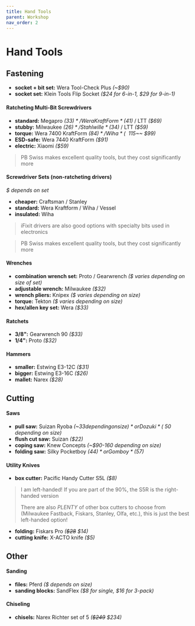 ```yaml
---
title: Hand Tools
parent: Workshop
nav_order: 2
---
```

# Hand Tools

## Fastening

- **socket + bit set:** Wera Tool-Check Plus *(~$90)*
- **socket set:** Klein Tools Flip Socket *($24 for 6-in-1, $29 for 9-in-1)*

#### Ratcheting Multi-Bit Screwdrivers

- **standard:** Megapro *($33)* / Wera KraftForm *($41)* / LTT *($69)*
- **stubby:** Milwaukee *($26)* / Stahlwille *($34)* / LTT *($59)*
- **torque:** Wera 7400 KraftForm *($84)* / Wiha *(~~$115~~ $99)*
- **ESD-safe:** Wera 7440 KraftForm *($91)* 
- **electric:** Xiaomi *($59)*

> PB Swiss makes excellent quality tools, but they cost significantly more

#### Screwdriver Sets (non-ratcheting drivers)

*$ depends on set*
- **cheaper:** Craftsman / Stanley
- **standard:** Wera Kraftform / Wiha / Vessel
- **insulated:** Wiha 

> iFixit drivers are also good options with specialty bits used in electronics

> PB Swiss makes excellent quality tools, but they cost significantly more

#### Wrenches

- **combination wrench set:** Proto / Gearwrench *($ varies depending on size of set)*
- **adjustable wrench:** Milwaukee *($32)*
- **wrench pliers:** Knipex *($ varies depending on size)*
- **torque:** Tekton *($ varies depending on size)*
- **hex/allen key set:** Wera *($33)*

#### Ratchets

- **3/8":** Gearwrench 90 *($33)*
- **1/4":** Proto *($32)*

#### Hammers

- **smaller:** Estwing E3-12C *($31)*
- **bigger:** Estwing E3-16C *($26)*
- **mallet:** Narex *($28)*

## Cutting

#### Saws

- **pull saw:** Suizan Ryoba *(~$33 depending on size)* or Dozuki *(~$50 depending on size)*
- **flush cut saw:** Suizan *($22)*
- **coping saw:** Knew Concepts *(~$90-160 depending on size)*
- **folding saw:** Silky Pocketboy *($44)* or Gomboy *($57)*

#### Utility Knives

- **box cutter:** Pacific Handy Cutter S5L *($8)*

> I am left-handed! If you are part of the 90%, the S5R is the right-handed version
> 
> There are also *PLENTY* of other box cutters to choose from (Milwaukee Fastback, Fiskars, Stanley, Olfa, etc.), this is just the best left-handed option!

- **folding:** Fiskars Pro *(~~$28~~ $14)*
- **cutting knife:** X-ACTO knife *($5)*

## Other

#### Sanding

- **files:** Pferd *($ depends on size)*
- **sanding blocks:** SandFlex *($8 for single, $16 for 3-pack)*

#### Chiseling

- **chisels:** Narex Richter set of 5 *(~~$249~~ $234)*
